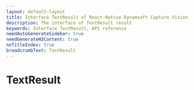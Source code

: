 ```yaml
---
layout: default-layout
title: Interface TextResult of React-Native Dynamsoft Capture Vision
description: The interface of TextResult result
keywords: Interface TextResult, API reference
needAutoGenerateSidebar: true
needGenerateH3Content: true
noTitleIndex: true
breadcrumbText: TextResult
---
```


# TextResult
